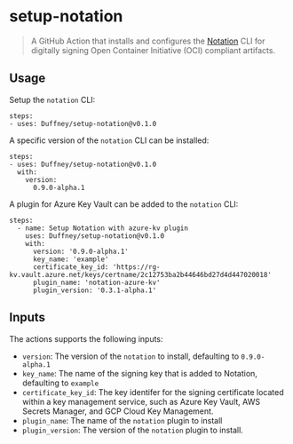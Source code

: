# setup-notation

> A GitHub Action that installs and configures the [Notation](https://github.com/notaryproject/notation) CLI for digitally signing Open Container Initiative (OCI) compliant artifacts.

## Usage

Setup the `notation` CLI:

```
steps:
- uses: Duffney/setup-notation@v0.1.0
```

A specific version of the `notation` CLI can be installed:

```
steps:
- uses: Duffney/setup-notation@v0.1.0
  with:
    version:
      0.9.0-alpha.1
```

A plugin for Azure Key Vault can be added to the `notation` CLI:

```
steps:
  - name: Setup Notation with azure-kv plugin
    uses: Duffney/setup-notation@v0.1.0
    with:
      version: '0.9.0-alpha.1'
      key_name: 'example'
      certificate_key_id: 'https://rg-kv.vault.azure.net/keys/certname/2c12753ba2b44646bd27d4d447020018'
      plugin_name: 'notation-azure-kv'
      plugin_version: '0.3.1-alpha.1'
```

## Inputs

The actions supports the following inputs:
- `version`: The version of the `notation` to install, defaulting to `0.9.0-alpha.1`
- `key_name`: The name of the signing key that is added to Notation, defaulting to `example`
- `certificate_key_id`: The key identifer for the signing certificate located within a key management service, such as Azure Key Vault, AWS Secrets Manager, and GCP Cloud Key Management.
- `plugin_name`: The name of the `notation` plugin to install
- `plugin_version`: The version of the `notation` plugin to install.